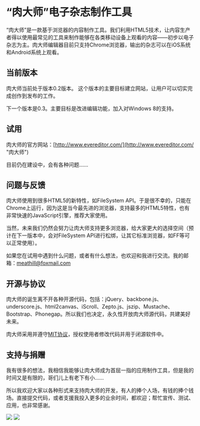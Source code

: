 # “肉大师”电子杂志制作工具

“肉大师”是一款基于浏览器的内容制作工具。我们利用HTML5技术，让内容生产者得以使用最常见的工具来制作能够在各类移动设备上观看的内容——初步以电子杂志为主。肉大师编辑器目前只支持Chrome浏览器，输出的杂志可以在iOS系统和Android系统上观看。

## 当前版本

肉大师当前处于版本0.2版本。
这个版本的主要目标建立网站，让用户可以切实完成创作到发布的工作。

下一个版本是0.3。主要目标是改进编辑功能，加入对Windows 8的支持。

## 试用

肉大师的官方网站：[http://www.evereditor.com/](http://www.evereditor.com/ "肉大师")

目前仍在建设中，会有各种问题……

## 问题与反馈

肉大师使用到很多HTML5的新特性，如FileSystem API。于是很不幸的，只能在Chrome上运行，因为这是当今最先进的浏览器，支持最多的HTML5特性，也有非常快速的JavaScript引擎，推荐大家使用。

当然，未来我们仍然会努力让肉大师支持更多浏览器，给大家更大的选择空间（预计在下一版本中，会对FileSystem API进行松绑，让其它标准浏览器，如FF等可以正常使用）。

如果您在试用中遇到什么问题，或者有什么想法，也欢迎和我进行交流。我的邮箱：[meathill@foxmail.com](mailto:meathill@foxmail.com)

## 开源与协议

肉大师的诞生离不开各种开源代码，包括：jQuery、backbone.js、underscore.js、html2canvas、iScroll、Zepto.js、jszip、Mustache、Bootstrap、Phonegap。所以我们也决定，永久性开放肉大师源代码，共建美好未来。

肉大师采用并遵守[MIT协议](http://zh.wikipedia.org/wiki/MIT%E8%A8%B1%E5%8F%AF%E8%AD%89 "MIT許可證")，授权使用者修改代码并用于闭源软件中。

## 支持与捐赠

我有很多的想法，我相信我能够让肉大师成为首屈一指的应用制作工具，但是我的时间又是有限的，哥们儿上有老下有小……

所以我欢迎大家以各种形式来支持肉大师的开发，有人的捧个人场，有钱的捧个钱场。直接提交代码，或者支援我投入更多的业余时间，都欢迎；帮忙宣传、测试、应用，也非常感谢。

[![](https://www.paypal.com/zh_XC/i/btn/btn_donate_SM.gif)](https://www.paypal.com/cgi-bin/webscr?cmd=_xclick&business=meathill@gmail.com&currency_code=USD&amount=9.9&return=http://www.evereditor.net/&item_name=Meatazine&undefined_quantity=1&no_note=0)
[![](https://img.alipay.com/sys/personalprod/style/mc/btn-index.png)](http://me.alipay.com/meathill)